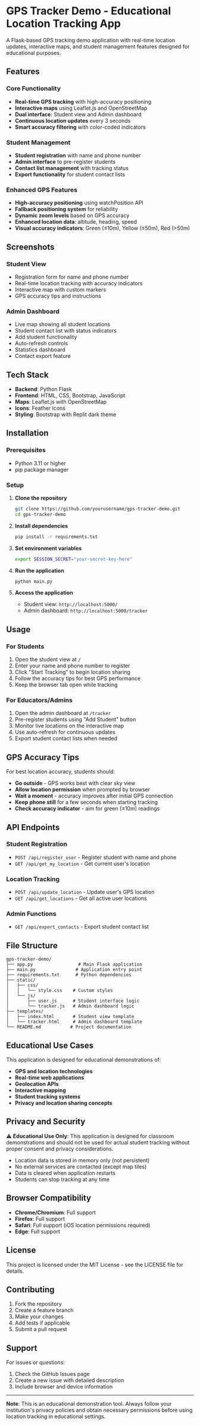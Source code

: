 # GPS Tracker Demo - Educational Location Tracking App

A Flask-based GPS tracking demo application with real-time location updates, interactive maps, and student management features designed for educational purposes.

## Features

### Core Functionality
- **Real-time GPS tracking** with high-accuracy positioning
- **Interactive maps** using Leaflet.js and OpenStreetMap
- **Dual interface**: Student view and Admin dashboard
- **Continuous location updates** every 3 seconds
- **Smart accuracy filtering** with color-coded indicators

### Student Management
- **Student registration** with name and phone number
- **Admin interface** to pre-register students
- **Contact list management** with tracking status
- **Export functionality** for student contact lists

### Enhanced GPS Features
- **High-accuracy positioning** using watchPosition API
- **Fallback positioning system** for reliability
- **Dynamic zoom levels** based on GPS accuracy
- **Enhanced location data**: altitude, heading, speed
- **Visual accuracy indicators**: Green (≤10m), Yellow (≤50m), Red (>50m)

## Screenshots

### Student View
- Registration form for name and phone number
- Real-time location tracking with accuracy indicators
- Interactive map with custom markers
- GPS accuracy tips and instructions

### Admin Dashboard
- Live map showing all student locations
- Student contact list with status indicators
- Add student functionality
- Auto-refresh controls
- Statistics dashboard
- Contact export feature

## Tech Stack

- **Backend**: Python Flask
- **Frontend**: HTML, CSS, Bootstrap, JavaScript
- **Maps**: Leaflet.js with OpenStreetMap
- **Icons**: Feather Icons
- **Styling**: Bootstrap with Replit dark theme

## Installation

### Prerequisites
- Python 3.11 or higher
- pip package manager

### Setup

1. **Clone the repository**
   ```bash
   git clone https://github.com/yourusername/gps-tracker-demo.git
   cd gps-tracker-demo
   ```

2. **Install dependencies**
   ```bash
   pip install -r requirements.txt
   ```

3. **Set environment variables**
   ```bash
   export SESSION_SECRET="your-secret-key-here"
   ```

4. **Run the application**
   ```bash
   python main.py
   ```

5. **Access the application**
   - Student view: `http://localhost:5000/`
   - Admin dashboard: `http://localhost:5000/tracker`

## Usage

### For Students
1. Open the student view at `/`
2. Enter your name and phone number to register
3. Click "Start Tracking" to begin location sharing
4. Follow the accuracy tips for best GPS performance
5. Keep the browser tab open while tracking

### For Educators/Admins
1. Open the admin dashboard at `/tracker`
2. Pre-register students using "Add Student" button
3. Monitor live locations on the interactive map
4. Use auto-refresh for continuous updates
5. Export student contact lists when needed

## GPS Accuracy Tips

For best location accuracy, students should:
- **Go outside** - GPS works best with clear sky view
- **Allow location permission** when prompted by browser
- **Wait a moment** - accuracy improves after initial GPS connection
- **Keep phone still** for a few seconds when starting tracking
- **Check accuracy indicator** - aim for green (≤10m) readings

## API Endpoints

### Student Registration
- `POST /api/register_user` - Register student with name and phone
- `GET /api/get_my_location` - Get current user's location

### Location Tracking
- `POST /api/update_location` - Update user's GPS location
- `GET /api/get_locations` - Get all active user locations

### Admin Functions
- `GET /api/export_contacts` - Export student contact list

## File Structure

```
gps-tracker-demo/
├── app.py                 # Main Flask application
├── main.py               # Application entry point
├── requirements.txt      # Python dependencies
├── static/
│   ├── css/
│   │   └── style.css    # Custom styles
│   └── js/
│       ├── user.js      # Student interface logic
│       └── tracker.js   # Admin dashboard logic
├── templates/
│   ├── index.html       # Student view template
│   └── tracker.html     # Admin dashboard template
└── README.md           # Project documentation
```

## Educational Use Cases

This application is designed for educational demonstrations of:
- **GPS and location technologies**
- **Real-time web applications**
- **Geolocation APIs**
- **Interactive mapping**
- **Student tracking systems**
- **Privacy and location sharing concepts**

## Privacy and Security

⚠️ **Educational Use Only**: This application is designed for classroom demonstrations and should not be used for actual student tracking without proper consent and privacy considerations.

- Location data is stored in memory only (not persistent)
- No external services are contacted (except map tiles)
- Data is cleared when application restarts
- Students can stop tracking at any time

## Browser Compatibility

- **Chrome/Chromium**: Full support
- **Firefox**: Full support
- **Safari**: Full support (iOS location permissions required)
- **Edge**: Full support

## License

This project is licensed under the MIT License - see the LICENSE file for details.

## Contributing

1. Fork the repository
2. Create a feature branch
3. Make your changes
4. Add tests if applicable
5. Submit a pull request

## Support

For issues or questions:
1. Check the GitHub Issues page
2. Create a new issue with detailed description
3. Include browser and device information

---

**Note**: This is an educational demonstration tool. Always follow your institution's privacy policies and obtain necessary permissions before using location tracking in educational settings.